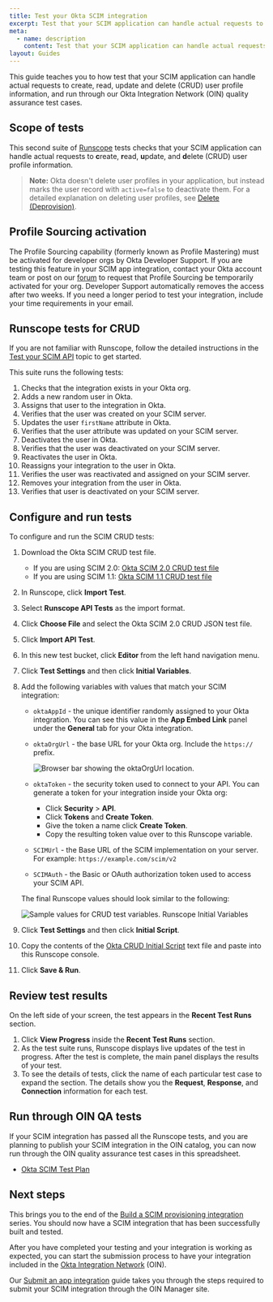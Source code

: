 ```yaml
---
title: Test your Okta SCIM integration
excerpt: Test that your SCIM application can handle actual requests to create, read, update, and delete (CRUD) user profile information, and run through our Okta Integration Network (OIN) quality assurance test cases.
meta:
  - name: description
    content: Test that your SCIM application can handle actual requests to create, read, update and delete (CRUD) user profile information, and run through our Okta Integration Network (OIN) quality assurance test cases.
layout: Guides
---
```


This guide teaches you to how test that your SCIM application can handle actual requests to create, read, update and delete (CRUD) user profile information, and run through our Okta Integration Network (OIN) quality assurance test cases.

## Scope of tests

This second suite of [Runscope](https://www.runscope.com) tests checks that your SCIM application can handle actual requests to **c**reate, **r**ead, **u**pdate, and **d**elete (CRUD) user profile information.

> **Note:** Okta doesn't delete user profiles in your application, but instead marks the user record with `active=false` to deactivate them. For a detailed explanation on deleting user profiles, see [Delete (Deprovision)](/docs/concepts/scim/#delete-deprovision).

## Profile Sourcing activation

The Profile Sourcing capability (formerly known as Profile Mastering) must be activated for developer orgs by Okta Developer Support. If you are testing this feature in your SCIM app integration, contact your Okta account team or post on our [forum](https://devforum.okta.com/) to request that Profile Sourcing be temporarily activated for your org. Developer Support automatically removes the access after two weeks. If you need a longer period to test your integration, include your time requirements in your email.

## Runscope tests for CRUD

If you are not familiar with Runscope, follow the detailed instructions in the [Test your SCIM API](/docs/guides/scim-provisioning-integration-prepare/main/#test-your-scim-api) topic to get started.

This suite runs the following tests:

1. Checks that the integration exists in your Okta org.
1. Adds a new random user in Okta.
1. Assigns that user to the integration in Okta.
1. Verifies that the user was created on your SCIM server.
1. Updates the user `firstName` attribute in Okta.
1. Verifies that the user attribute was updated on your SCIM server.
1. Deactivates the user in Okta.
1. Verifies that the user was deactivated on your SCIM server.
1. Reactivates the user in Okta.
1. Reassigns your integration to the user in Okta.
1. Verifies the user was reactivated and assigned on your SCIM server.
1. Removes your integration from the user in Okta.
1. Verifies that user is deactivated on your SCIM server.

## Configure and run tests

To configure and run the SCIM CRUD tests:

1. Download the Okta SCIM CRUD test file.
    * If you are using SCIM 2.0: [Okta SCIM 2.0 CRUD test file](/standards/SCIM/SCIMFiles/Okta-SCIM-20-CRUD-Test.json)
    * If you are using SCIM 1.1: [Okta SCIM 1.1 CRUD test file](/standards/SCIM/SCIMFiles/Okta-SCIM-11-CRUD-Test.json)
1. In Runscope, click **Import Test**.
1. Select **Runscope API Tests** as the import format.
1. Click **Choose File** and select the Okta SCIM 2.0 CRUD JSON test file.
1. Click **Import API Test**.
1. In this new test bucket, click **Editor** from the left hand navigation menu.
1. Click **Test Settings** and then click **Initial Variables**.
1. Add the following variables with values that match your SCIM integration:
    * `oktaAppId` - the unique identifier randomly assigned to your Okta integration. You can see this value in the **App Embed Link** panel under the **General** tab for your Okta integration.
    * `oktaOrgUrl` - the base URL for your Okta org. Include the `https://` prefix.

        <div class="three-quarter border">

        ![Browser bar showing the oktaOrgUrl location.](/img/oin/scim_crud-test-identifiers.png)

        </div>

    * `oktaToken` - the security token used to connect to your API. You can generate a token for your integration inside your Okta org:
        * Click **Security** > **API**.
        * Click **Tokens** and **Create Token**.
        * Give the token a name click **Create Token**.
        * Copy the resulting token value over to this Runscope variable.
    * `SCIMUrl` - the Base URL of the SCIM implementation on your server. For example: `https://example.com/scim/v2`
    * `SCIMAuth` - the Basic or OAuth authorization token used to access your SCIM API.

    The final Runscope values should look similar to the following:

    <div class="three-quarter border">

    ![Sample values for CRUD test variables. Runscope Initial Variables](/img/oin/scim_crud-variables-d.png)

    </div>

1. Click **Test Settings** and then click **Initial Script**.
1. Copy the contents of the [Okta CRUD Initial Script](/standards/SCIM/SCIMFiles/Initial_Script_CRUD.txt) text file and paste into this Runscope console.
1. Click **Save & Run**.

## Review test results

On the left side of your screen, the test appears in the **Recent Test Runs** section.

1. Click **View Progress** inside the **Recent Test Runs** section.
1. As the test suite runs, Runscope displays live updates of the test in progress. After the test is complete, the main panel displays the results of your test.
1. To see the details of tests, click the name of each particular test case to expand the section. The details show you the **Request**, **Response**, and **Connection** information for each test.

<!-- temporarily removing this link due to 404 on Runscope side. OKTA-332238
For comparison and reference, here is an example of [a successful Runscope test run](https://www.runscope.com/radar/rho3mr74kof3/05da739b-a2b2-49ce-91a0-656320deab17/history/b49431ec-662f-49b5-b382-7149eec85091) for the SCIM 2.0 CRUD test suite.
-->

## Run through OIN QA tests

If your SCIM integration has passed all the Runscope tests, and you are planning to publish your SCIM integration in the OIN catalog, you can now run through the OIN quality assurance test cases in this spreadsheet.

* [Okta SCIM Test Plan](/standards/SCIM/SCIMFiles/okta-scim-test-plan.xlsx)

## Next steps

This brings you to the end of the [Build a SCIM provisioning integration](/docs/guides/scim-provisioning-integration-overview/) series. You should now have a SCIM integration that has been successfully built and tested.

After you have completed your testing and your integration is working as expected, you can start the submission process to have your integration included in the [Okta Integration Network](https://www.okta.com/okta-integration-network/) (OIN).

Our [Submit an app integration](/docs/guides/submit-app) guide takes you through the steps required to submit your SCIM integration through the OIN Manager site.